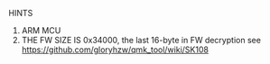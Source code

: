 HINTS

1. ARM MCU
2. THE FW SIZE IS 0x34000, the last 16-byte in FW decryption see https://github.com/gloryhzw/qmk_tool/wiki/SK108
